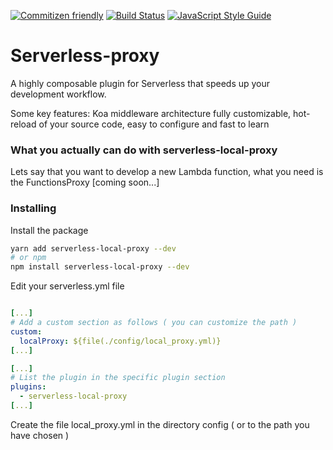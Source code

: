 [![Commitizen friendly](https://img.shields.io/badge/commitizen-friendly-brightgreen.svg)](http://commitizen.github.io/cz-cli/) [![Build Status](https://travis-ci.org/useless-stuff/serverless-local-proxy.svg?branch=master)](https://travis-ci.org/useless-stuff/serverless-local-proxy)
[![JavaScript Style Guide](https://img.shields.io/badge/code_style-standard-brightgreen.svg)](https://standardjs.com)

 
# Serverless-proxy

A highly composable plugin for Serverless that speeds up your development workflow.

Some key features:
Koa middleware architecture fully customizable, hot-reload of your source code, easy to configure and fast to learn   

### What you actually can do with serverless-local-proxy

Lets say that you want to develop a new Lambda function, what you need is the FunctionsProxy
[coming soon...]

### Installing
Install the package
```bash
yarn add serverless-local-proxy --dev 
# or npm
npm install serverless-local-proxy --dev

```

Edit your serverless.yml file
```yaml

[...]
# Add a custom section as follows ( you can customize the path )
custom:
  localProxy: ${file(./config/local_proxy.yml)}
[...]

[...]
# List the plugin in the specific plugin section
plugins:
  - serverless-local-proxy
[...]
```

Create the file local_proxy.yml in the directory config ( or to the path you have chosen )

